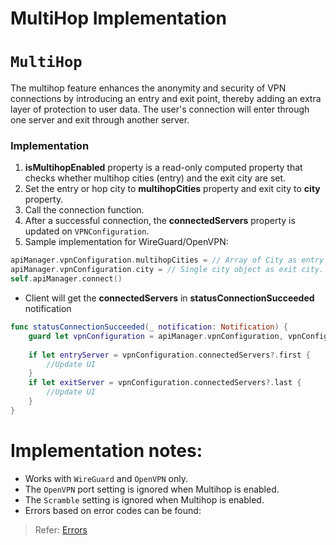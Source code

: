 # MultiHop Implementation

# `MultiHop`
The multihop feature enhances the anonymity and security of VPN connections by introducing an entry
and exit point, thereby adding an extra layer of protection to user data.
The user's connection will enter through one server and exit through another server.


### Implementation

1. **isMultihopEnabled** property is a read-only computed property that checks whether multihop cities (entry) and the exit city are set.
2. Set the entry or hop city to **multihopCities** property and exit city to **city** property.
3. Call the connection function.
4. After a successful connection, the **connectedServers** property is updated on `VPNConfiguration`.
5. Sample implementation for WireGuard/OpenVPN:

```swift
apiManager.vpnConfiguration.multihopCities = // Array of City as entry or hop(s).
apiManager.vpnConfiguration.city = // Single city object as exit city.
self.apiManager.connect()
```
 - Client will get the **connectedServers** in **statusConnectionSucceeded** notification
```swift
func statusConnectionSucceeded(_ notification: Notification) {
    guard let vpnConfiguration = apiManager.vpnConfiguration, vpnConfiguration.isMultihopEnabled else { return }
    
    if let entryServer = vpnConfiguration.connectedServers?.first {
        //Update UI
    }
    if let exitServer = vpnConfiguration.connectedServers?.last {
        //Update UI
    }
}
```

# Implementation notes:

- Works with `WireGuard` and `OpenVPN` only.
- The `OpenVPN` port setting is ignored when Multihop is enabled.
- The `Scramble` setting is ignored when Multihop is enabled.
- Errors based on error codes can be found:

> Refer: [Errors](https://github.com/wlvpn/ConsumerVPN-iOS/blob/main/SDK/Documentation/Errors.md)

